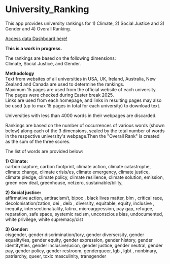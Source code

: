 # University_Ranking
This app provides university rankings for 1) Climate, 2) Social Justice and 3) Gender and 4) Overall Ranking.  

[Access data Dashboard here!](https://uniranking.streamlit.app/)   

<b>This is a work in progress.</b>     
  
The rankings are based on the following dimensions:  
Climate, Social Justice, and Gender.

<b>Methodology</b>  
Text from websites of all universities in USA, UK, Ireland, Australia, New Zealand and Canada are used to determine the rankings.  
Maximum 15 pages are used from the official website of each university.  The pages were checked during Easter break 2025.  
Links are used from each homepage, and links in resulting pages may also be used (up to max 15 pages in total for each university) to download text.  

Universities with less than 4000 words in their webpages are discarded.

Rankings are based on the number of occurrences of various words (shown below) along each of the 3 dimensions, scaled by the total number of words in the respective university's webpage.Then the "Overall Rank" is created as the sum of the three scores.  

The list of words are provided below:   

<b>1) Climate:</b>  
carbon capture,
carbon footprint,
climate action,
climate catastrophe,
climate change,
climate crisis/es,
climate emergency,
climate justice,
climate pledge,
climate policy,
climate resilience,
climate solution,
emission,
green new deal,
greenhouse,
netzero,
sustainable/bility,



<b>2) Social justice:</b>    
affirmative action,
antiracism/t,
bipoc ,
black lives matter,
 blm ,
critical race,
 decolonisation/zation,
 dei ,
 deib ,
diversity,
equitable,
equity,
inclusive ,
inequity,
intersectional\ality,
latinx,
microaggression,
pay gap,
refugee,
 reparation,
safe space,
systemic racism,
unconscious bias,
undocumented,
white privilege,
white supremacy/cist



<b>3) Gender:</b>     
cisgender,
gender discrimination/tory,
gender diverse/sity,
gender equality/ies,
gender equity,
gender expression,
gender history,
gender identity/ties,
gender inclusive/usion,
gender justice,
gender neutral,
gender pay,
gender policy,
gender restroom,
genderqueer,
 lgb ,
 lgbt ,
nonbinary,
patriarchy,
queer,
toxic masculinity,
transgender




